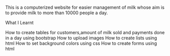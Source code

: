 This is a computerized website for easier management of milk whose aim is to provide milk to more than 10000 people a day.

What I Learnt

How to create tables for customers,amount of milk sold and payments done in a day using bootstrap
How to upload images
How to create lists using html
How to set background colors using css
How to create forms using html
